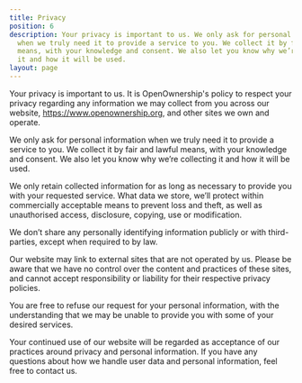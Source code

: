 ```yaml
---
title: Privacy
position: 6
description: Your privacy is important to us. We only ask for personal information
  when we truly need it to provide a service to you. We collect it by fair and lawful
  means, with your knowledge and consent. We also let you know why we’re collecting
  it and how it will be used.
layout: page
---
```


Your privacy is important to us. It is OpenOwnership's policy to respect your privacy regarding any information we may collect from you across our website, https://www.openownership.org, and other sites we own and operate.

We only ask for personal information when we truly need it to provide a service to you. We collect it by fair and lawful means, with your knowledge and consent. We also let you know why we’re collecting it and how it will be used.

We only retain collected information for as long as necessary to provide you with your requested service. What data we store, we’ll protect within commercially acceptable means to prevent loss and theft, as well as unauthorised access, disclosure, copying, use or modification.

We don’t share any personally identifying information publicly or with third-parties, except when required to by law.

Our website may link to external sites that are not operated by us. Please be aware that we have no control over the content and practices of these sites, and cannot accept responsibility or liability for their respective privacy policies.

You are free to refuse our request for your personal information, with the understanding that we may be unable to provide you with some of your desired services.

Your continued use of our website will be regarded as acceptance of our practices around privacy and personal information. If you have any questions about how we handle user data and personal information, feel free to contact us.